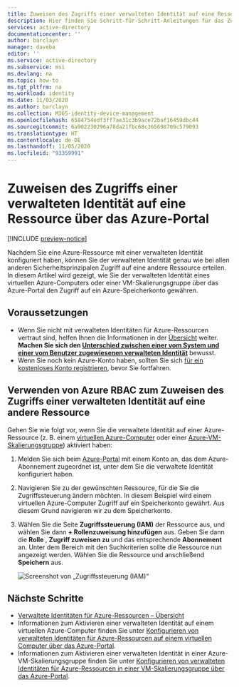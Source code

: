 ```yaml
---
title: Zuweisen des Zugriffs einer verwalteten Identität auf eine Ressource über das Azure-Portal – Azure AD
description: Hier finden Sie Schritt-für-Schritt-Anleitungen für das Zuweisen einer verwalteten Identität für eine Ressource und für das Zuweisen des Zugriffs auf eine andere Ressource über das Azure-Portal.
services: active-directory
documentationcenter: ''
author: barclayn
manager: daveba
editor: ''
ms.service: active-directory
ms.subservice: msi
ms.devlang: na
ms.topic: how-to
ms.tgt_pltfrm: na
ms.workload: identity
ms.date: 11/03/2020
ms.author: barclayn
ms.collection: M365-identity-device-management
ms.openlocfilehash: 6584754edf3ff7ae31c3b9ace72baf16459dbc44
ms.sourcegitcommit: 6a902230296a78da21fbc68c365698709c579093
ms.translationtype: HT
ms.contentlocale: de-DE
ms.lasthandoff: 11/05/2020
ms.locfileid: "93359991"
---
```

# <a name="assign-a-managed-identity-access-to-a-resource-by-using-the-azure-portal"></a>Zuweisen des Zugriffs einer verwalteten Identität auf eine Ressource über das Azure-Portal

[!INCLUDE [preview-notice](../../../includes/active-directory-msi-preview-notice.md)]

Nachdem Sie eine Azure-Ressource mit einer verwalteten Identität konfiguriert haben, können Sie der verwalteten Identität genau wie bei allen anderen Sicherheitsprinzipalen Zugriff auf eine andere Ressource erteilen. In diesem Artikel wird gezeigt, wie Sie der verwalteten Identität eines virtuellen Azure-Computers oder einer VM-Skalierungsgruppe über das Azure-Portal den Zugriff auf ein Azure-Speicherkonto gewähren.

## <a name="prerequisites"></a>Voraussetzungen

- Wenn Sie nicht mit verwalteten Identitäten für Azure-Ressourcen vertraut sind, helfen Ihnen die Informationen in der [Übersicht](overview.md) weiter. **Machen Sie sich den [Unterschied zwischen einer vom System und einer vom Benutzer zugewiesenen verwalteten Identität](overview.md#managed-identity-types)** bewusst.
- Wenn Sie noch kein Azure-Konto haben, sollten Sie sich [für ein kostenloses Konto registrieren](https://azure.microsoft.com/free/), bevor Sie fortfahren.

## <a name="use-azure-rbac-to-assign-a-managed-identity-access-to-another-resource"></a>Verwenden von Azure RBAC zum Zuweisen des Zugriffs einer verwalteten Identität auf eine andere Ressource

Gehen Sie wie folgt vor, wenn Sie die verwaltete Identität auf einer Azure-Ressource (z. B. einem [virtuellen Azure-Computer](qs-configure-portal-windows-vm.md) oder einer [Azure-VM-Skalierungsgruppe](qs-configure-portal-windows-vmss.md)) aktiviert haben:

1. Melden Sie sich beim [Azure-Portal](https://portal.azure.com) mit einem Konto an, das dem Azure-Abonnement zugeordnet ist, unter dem Sie die verwaltete Identität konfiguriert haben.

2. Navigieren Sie zu der gewünschten Ressource, für die Sie die Zugriffssteuerung ändern möchten. In diesem Beispiel wird einem virtuellen Azure-Computer Zugriff auf ein Speicherkonto gewährt. Aus diesem Grund navigieren wir zu dem Speicherkonto.

3. Wählen Sie die Seite **Zugriffssteuerung (IAM)** der Ressource aus, und wählen Sie dann **+ Rollenzuweisung hinzufügen** aus. Geben Sie dann die **Rolle** , **Zugriff zuweisen zu** und das entsprechende **Abonnement** an. Unter dem Bereich mit den Suchkriterien sollte die Ressource nun angezeigt werden. Wählen Sie die Ressource und anschließend **Speichern** aus. 

   ![Screenshot von „Zugriffssteuerung (IAM)“](./media/msi-howto-assign-access-portal/assign-access-control-iam-blade-before.png)  
     
## <a name="next-steps"></a>Nächste Schritte

- [Verwaltete Identitäten für Azure-Ressourcen – Übersicht](overview.md)
- Informationen zum Aktivieren einer verwalteten Identität auf einem virtuellen Azure-Computer finden Sie unter [Konfigurieren von verwalteten Identitäten für Azure-Ressourcen auf einem virtuellen Computer über das Azure-Portal](qs-configure-portal-windows-vm.md).
- Informationen zum Aktivieren einer verwalteten Identität in einer Azure-VM-Skalierungsgruppe finden Sie unter [Konfigurieren von verwalteten Identitäten für Azure-Ressourcen in einer VM-Skalierungsgruppe über das Azure-Portal](qs-configure-portal-windows-vmss.md).


